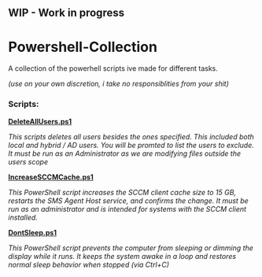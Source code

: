 ## WIP - Work in progress
# Powershell-Collection
A collection of the powerhell scripts ive made for different tasks. 


*(use on your own discretion, i take no responsiblities from your shit)*


### Scripts:

[**DeleteAllUsers.ps1**](https://github.com/0x-h4x/Powershell-Collection/blob/main/DeleteAllUsers.ps1)

*This scripts deletes all users besides the ones specified. This included both local and hybrid / AD users.*
*You will be promted to list the users to exclude. It must be run as an Administrator as we are modifying files outside the users scope*

[**IncreaseSCCMCache.ps1**](https://github.com/0x-h4x/Powershell-Collection/blob/main/IncreaseSCCMCache.ps1)

*This PowerShell script increases the SCCM client cache size to 15 GB, restarts the SMS Agent Host service, and confirms the change. It must be run as an administrator and is intended for systems with the SCCM client installed.*

[**DontSleep.ps1**](https://github.com/0x-h4x/Powershell-Collection/blob/main/DontSleep.ps1)

*This PowerShell script prevents the computer from sleeping or dimming the display while it runs. It keeps the system awake in a loop and restores normal sleep behavior when stopped (via Ctrl+C)*
